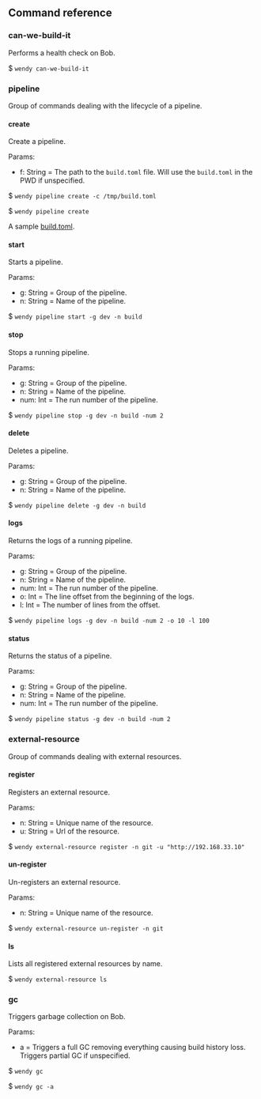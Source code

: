 ## Command reference

### can-we-build-it
Performs a health check on Bob.

$ `wendy can-we-build-it`

### pipeline

Group of commands dealing with the lifecycle of a pipeline.

#### create

Create a pipeline.

Params:
- f: String = The path to the `build.toml` file. Will use the `build.toml` in the PWD if unspecified.

$ `wendy pipeline create -c /tmp/build.toml`

$ `wendy pipeline create`

A sample [build.toml](https://github.com/bob-cd/wendy/blob/master/docs/build.toml).

#### start

Starts a pipeline.

Params:
- g: String = Group of the pipeline.
- n: String = Name of the pipeline.

$ `wendy pipeline start -g dev -n build`

#### stop

Stops a running pipeline.

Params:
- g: String = Group of the pipeline.
- n: String = Name of the pipeline.
- num: Int = The run number of the pipeline.

$ `wendy pipeline stop -g dev -n build -num 2`

#### delete

Deletes a pipeline.

Params:
- g: String = Group of the pipeline.
- n: String = Name of the pipeline.

$ `wendy pipeline delete -g dev -n build`

#### logs

Returns the logs of a running pipeline.

Params:
- g: String = Group of the pipeline.
- n: String = Name of the pipeline.
- num: Int = The run number of the pipeline.
- o: Int = The line offset from the beginning of the logs.
- l: Int = The number of lines from the offset.

$ `wendy pipeline logs -g dev -n build -num 2 -o 10 -l 100`

#### status

Returns the status of a pipeline.

Params:
- g: String = Group of the pipeline.
- n: String = Name of the pipeline.
- num: Int = The run number of the pipeline.

$ `wendy pipeline status -g dev -n build -num 2`

### external-resource

Group of commands dealing with external resources.

#### register

Registers an external resource.

Params:
- n: String = Unique name of the resource.
- u: String = Url of the resource.

$ `wendy external-resource register -n git -u "http://192.168.33.10"`

#### un-register

Un-registers an external resource.

Params:
- n: String = Unique name of the resource.

$ `wendy external-resource un-register -n git`

#### ls

Lists all registered external resources by name.

$ `wendy external-resource ls`

### gc

Triggers garbage collection on Bob.

Params:
- a = Triggers a full GC removing everything causing build history loss. Triggers partial GC
if unspecified.

$ `wendy gc`

$ `wendy gc -a`
